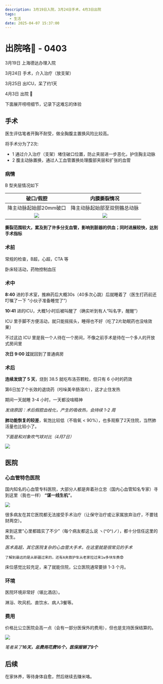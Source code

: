 ```yaml
---
description: 3月19日入院，3月24日手术，4月3日出院
tags:
  - 生活
date: 2025-04-07 15:37:00
---
```

# 出院咯🎉 - 0403

3月19日 上海德达办理入院

3月24日 手术，介入治疗（放支架）

3月25日 出ICU，呆了约1天

4月3日 出院 🎉

下面展开唠唠细节，记录下这难忘的体验


## 手术
医生评估笔者开胸不耐受，做全胸腹主置换风险比较高。

将手术分为了2次:
* 1 通过介入治疗（支架）堵住破口位置，防止夹层进一步恶化，护住胸主动脉
* 2 腹主动脉置换，通过人工血管置换处理腹部夹层和扩张的血管

### 病情
B 型夹层情况如下

|                                    破口/假腔                                    |                                  内膜撕裂情况                                   |
| :-----------------------------------------------------------------------------: | :-----------------------------------------------------------------------------: |
|                             降主动脉起始部20mm破口                              |                          降主动脉起始部至双侧骼总动脉                           |
| ![](https://cdn.upyun.sugarat.top/mdImg/sugar/f2c1489e70a623a3db90ccb4f6d94d19) | ![](https://cdn.upyun.sugarat.top/mdImg/sugar/93ee263bd83f53aeca208f13714a67c7) |

**撕裂范围较大，累及到了许多分支血管，影响到脏器的供血；同时进展较快，达到手术指标**

### 术前
常规的检查，B超，心超，CTA 等

卧床轻活动，药物控制血压

### 术中
**8:40** 进的手术室，推麻药后大概30s（40多次心跳）后就睡着了（医生打药前还叮嘱了一下 “小伙子准备睡觉了”）

**10:41** 进的ICU，大概1小时后被叫醒了（确实听到有人“叫名字，醒醒”）

ICU 里手脚不方便活动，就只能摇摇头，睡得也不好（吃了2片助眠药也没啥效果）

不过这边 ICU 里是我一个人待在一个房间，不像之前手术是待在一个多人的开放式房间里

**次日 9:00 过**就回到了普通病房

### 术后
**连续发烧了 5 天**，烧到 38.5 就吃布洛芬颗粒，但只有 6 小时的药效

第6日加了个长效的退烧药（吲哚美辛肠溶片），这才止住发热

期间一天就睡 3-4 小时，一天都没啥精神

*发烧原因：术后假腔血栓化，产生的吸收热，会持续 1-2 周*

**肺功能恢复的较差**，氧饱比较低（不吸氧 < 90%），也多观察了2天住院，当然肺活量也比较小了。

*下面是和对象吹气球对比（4月7日）*

![](https://cdn.upyun.sugarat.top/mdImg/sugar/7ebda6c6a407930bf8d2c531d3e14899)

## 医院

### 心血管特色医院
国内知名的心血管专科医院，大部分人都是奔着孙立忠（国内心血管知名专家）寻到这里（我也一样） **“谋一线生机”**。

![](https://cdn.upyun.sugarat.top/mdImg/sugar/33e0209106fc50323938ab4225ea6148)

很多病友在其它医院都无法接受手术治疗（让保守治疗或让家属放弃治疗，不要钱财两空）。

来到这里“心里都踏实了不少”（每个病友都这么说 ヽ(^0^)ノ），都十分信任这里的医生。

*医术高超，其它医院复杂的心血管大手术，在这里就是很常见的手术*

`了解到最远的是从新疆过来的，还有A夹救护车从老家拉过来1w多块车费😨`

床位感觉比较充足，来了就能住院，公立医院通常要排 1-3 个月。

### 环境
医院环境非常好（堪比酒店）。

淋浴、吹风机、直饮水、病人3餐等。

### 费用

价格比公立医院会高一点（会有一部分医保外的费用），但也是支持医保结算的。

![](https://cdn.upyun.sugarat.top/mdImg/sugar/7263fa5575362779c5911634dd72b9df)

*笔者呆了**16天，总费用花费16个，医保报销了9个***

## 后续
在家休养，等待身体自愈，然后继续去赚米咯。